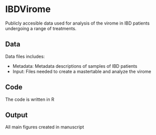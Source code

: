 # IBDVirome
Publicly accesible data used for analysis of the virome in IBD patients undergoing a range of treatments.

## Data
Data files includes:

* Metadata: Metadata descriptions of samples of IBD patients
* Input: Files needed to create a mastertable and analyze the virome

## Code
The code is written in R

## Output
All main figures created in manuscript
